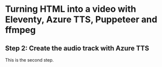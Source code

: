 # Turning HTML into a video with Eleventy, Azure TTS, Puppeteer and ffmpeg

## Step 2: Create the audio track with Azure TTS

This is the second step.
